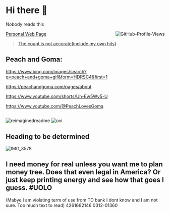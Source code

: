 # Hi there 👋

Nobody reads this
<!---
Looing for somone to help me move foward in my live but you have to watch for yourself first. THIS IS WHY IT WAS ALL BS. There was no other way and no one cared enough for me. RIGHT it was all my fault. If it was all mine I am moving on. Goodbye yall
--->

<!---
[comment]: <> ( did i setup this profile visit counter wrong =====================================><img src="https://komarev.com/ghpvc/?username=randommysticalperson&style=flat-square&color=blue" alt="GitHub-Profile-Views" align="right"/> 

[comment] <> (was this not intended? [image](https://github.com/ewdlop/ewdlop/assets/25368970/e39fa466-d00e-4b40-8c0b-53196abf1912) ) 
--->

<!---
Tried to offset the total dud to testing...
<img src="https://komarev.com/ghpvc/?username=ewdlop&style=flat-square&color=blue&label=page+hit&base=-41" alt="GitHub-Profile-Views" align="right"/> 
--->
<!---
https://github.com/antonkomarev/github-profile-views-counter?tab=readme-ov-file#why-does-the-counter-increase-every-time-the-page-is-reloaded
resetted with https://github.com/antonkomarev/github-profile-views-counter?tab=readme-ov-file#why-does-the-counter-increase-every-time-the-page-is-reloaded
<img src="https://komarev.com/ghpvc/?username=ewdlop&style=flat-square&color=blue&label=page+hit" alt="GitHub-Profile-Views" align="right"/> 
--->

<img src="https://komarev.com/ghpvc/?username=ewdlop&style=flat-square&color=blue&label=funny+page+hit+totally&base=137872024" alt="GitHub-Profile-Views" align="right"/>

[Personal Web Page](https://ewdlop.github.io/personal-web-page/)

<!---it is not free --->
> [The count is not accurate(include my own hits)](https://github.com/antonkomarev/github-profile-views-counter?tab=readme-ov-file#why-does-the-counter-increase-every-time-the-page-is-reloaded)

## Peach and Goma:

https://www.bing.com/images/search?q=peach+and+goma+gif&form=HDRSC4&first=1

https://peachandgoma.com/pages/about

https://www.youtube.com/shorts/Uh-Ew5Wv5-U

https://www.youtube.com/@PeachLovesGoma

## 

<!---these might be not free --->
<img src="https://myreadme.vercel.app/api/embed/ewdlop?panels=userstatistics,toprepositories,toplanguages,commitgraph" alt="reimaginedreadme" />

<img src="https://github-readme-stats.vercel.app/api/top-langs?username=ewdlop&show_icons=true&locale=en&layout=compact&theme=chartreuse-dark" alt="ovi" />


## Heading to be determined

![IMG_3578](https://github.com/ewdlop/ewdlop/assets/25368970/2afe2cbb-a6e6-4b30-bc20-6dbcd8007072)

## I need money for real unless you want me to plan money tree. Does that even legal in America? Or just keep printing energy and see how that goes I guess. #UOLO
(Mabye I am violating term of use from TD bank I dont know and I am not sure. Too much text to read)
4261662146
0312-01360
